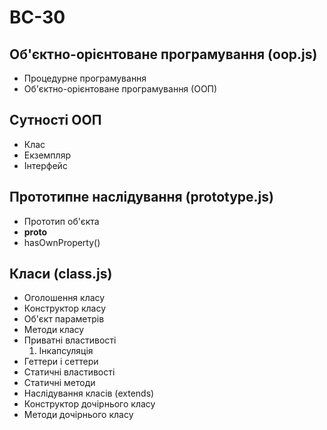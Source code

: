 # BC-30

## Об'єктно-орієнтоване програмування  (oop.js)

- Процедурне програмування
- Об'єктно-орієнтоване програмування (ООП)

## Сутності ООП

- Клас
- Екземпляр
- Інтерфейс

## Прототипне наслідування (prototype.js)
- Прототип об'єкта
- __proto__
- hasOwnProperty()


## Класи (class.js)
- Оголошення класу
- Конструктор класу
- Об'єкт параметрів
- Методи класу
- Приватні властивості
    1. Інкапсуляція 
- Геттери і сеттери
- Статичні властивості
- Статичні методи
- Наслідування класів (extends)
- Конструктор дочірнього класу
- Методи дочірнього класу

